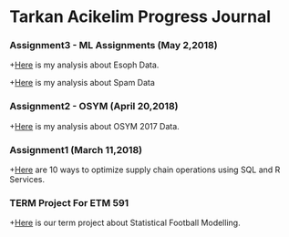 ﻿

# Tarkan Acikelim Progress Journal



### **Assignment3 - ML Assignments** (May 2,2018)

+[Here](esophdata.html) is my analysis about Esoph Data.

+[Here](spam_data.html) is my analysis about Spam Data



### **Assignment2 - OSYM** (April 20,2018)

+[Here](osym1.html) is my analysis about OSYM 2017 Data.



### **Assignment1** (March 11,2018)

+[Here](examples2.html) are 10 ways to optimize supply chain operations using SQL and R Services.

### TERM Project For ETM 591


+[Here](Project.html) is our term project about Statistical Football Modelling.



